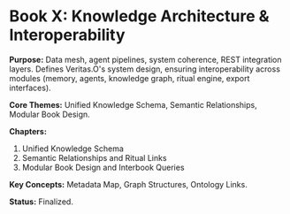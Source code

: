 # Book X: Knowledge Architecture & Interoperability

**Purpose:** Data mesh, agent pipelines, system coherence, REST integration layers. Defines Veritas.O's system design, ensuring interoperability across modules (memory, agents, knowledge graph, ritual engine, export interfaces).

**Core Themes:** Unified Knowledge Schema, Semantic Relationships, Modular Book Design.

**Chapters:**
1. Unified Knowledge Schema
2. Semantic Relationships and Ritual Links
3. Modular Book Design and Interbook Queries

**Key Concepts:** Metadata Map, Graph Structures, Ontology Links.

**Status:** Finalized.
